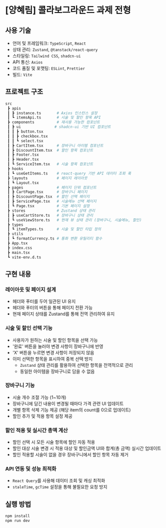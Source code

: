# [양혜림] 콜라보그라운드 과제 전형

## 사용 기술

- 언어 및 프레임워크: `TypeScript`, `React`
- 상태 관리: `Zustand`, `@tanstack/react-query`
- 스타일링: `Tailwind CSS`, `shadcn-ui`
- API 통신: `Axios`
- 코드 품질 및 포맷팅: `ESLint`, `Prettier`
- 빌드: `Vite`

## 프로젝트 구조

```bash
src
 ┣ apis
 ┃ ┣ instance.ts       # Axios 인스턴스 설정
 ┃ ┗ itemsApi.ts       # 시술 및 할인 항목 API
 ┣ components          # 재사용 가능한 컴포넌트
 ┃ ┣ ui               # shadcn-ui 기반 UI 컴포넌트
 ┃ ┃ ┣ button.tsx
 ┃ ┃ ┣ checkbox.tsx
 ┃ ┃ ┗ select.tsx
 ┃ ┣ CartItem.tsx      # 장바구니 아이템 컴포넌트
 ┃ ┣ DiscountItem.tsx  # 할인 항목 컴포넌트
 ┃ ┣ Footer.tsx
 ┃ ┣ Header.tsx
 ┃ ┗ ServiceItem.tsx   # 시술 항목 컴포넌트
 ┣ hooks
 ┃ ┗ useGetItems.ts    # react-query 기반 API 데이터 조회 훅
 ┣ layouts             # 페이지 레이아웃
 ┃ ┗ Layout.tsx
 ┣ pages               # 페이지 단위 컴포넌트
 ┃ ┣ CartPage.tsx      # 장바구니 페이지
 ┃ ┣ DiscountPage.tsx  # 할인 선택 페이지
 ┃ ┣ ServicePage.tsx   # 시술메뉴 선택 페이지
 ┃ ┗ Page.tsx          # 기본 페이지 설정
 ┣ stores              # Zustand 상태 관리
 ┃ ┣ useCartStore.ts   # 장바구니 상태 관리
 ┃ ┗ useViewStore.ts   # 현재 뷰 상태 관리 (장바구니, 시술메뉴, 할인)
 ┣ types
 ┃ ┗ itemTypes.ts      # 시술 및 할인 타입 정의
 ┣ utils
 ┃ ┗ formatCurrency.ts # 통화 변환 유틸리티 함수
 ┣ App.tsx
 ┣ index.css
 ┣ main.tsx
 ┗ vite-env.d.ts
```

## 구현 내용

### 레이아웃 및 페이지 설계

- 헤더와 푸터를 두어 일관된 UI 유지
- 헤더와 푸터의 버튼을 통해 페이지 전환 가능
- 현재 페이지 상태를 Zustand를 통해 전역 관리하여 유지

### 시술 및 할인 선택 기능

- 사용자가 원하는 시술 및 할인 항목을 선택 가능
- '완료' 버튼을 눌러야 변경 사항이 장바구니에 반영
- 'X' 버튼을 누르면 변경 사항이 저장되지 않음
- 이미 선택한 항목을 표시하여 중복 선택 방지
  - `Zustand` 상태 관리를 활용하여 선택한 항목을 전역적으로 관리
  - 동일한 아이템을 장바구니로 담을 수 없음

### 장바구니 기능

- 시술 개수 조절 가능 (1~10개)
- 장바구니에 담긴 내용이 변경될 때마다 가격 관련 UI 업데이트
- 개별 항목 삭제 기능 제공 (해당 item의 count를 0으로 업데이트)
- 할인 추가 및 적용 항목 설정 제공

### 할인 적용 및 실시간 총액 계산

- 할인 선택 시 모든 시술 항목에 할인 자동 적용
- 할인 대상 시술 변경 시 적용 대상 및 할인금액 UI와 합계(총 금액) 실시간
  업데이트
- 할인 적용할 시술이 없을 경우 장바구니에서 할인 항목 자동 제거

### API 연동 및 성능 최적화

- `React Query`를 사용해 데이터 조회 및 캐싱 최적화
- `staleTime`, `gcTime` 설정을 통해 불필요한 요청 방지

## 실행 방법

```bash
npm install
npm run dev
```
